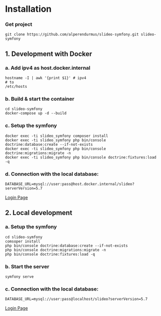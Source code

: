# Installation

### Get project
```shell script
git clone https://github.com/alperendurmus/slideo-symfony.git slideo-symfony
```

## 1. Development with Docker

### a. Add ipv4 as host.docker.internal


```shell script
hostname -I | awk '{print $1}' # ipv4
# to
/etc/hosts
```
### b. Build & start the container
```shell script
cd slideo-symfony
docker-compose up -d --build
```

### c. Setup the symfony
```shell script
docker exec -ti slideo_symfony composer install
docker exec -ti slideo_symfony php bin/console doctrine:database:create --if-not-exists
docker exec -ti slideo_symfony php bin/console doctrine:migrations:migrate -n 
docker exec -ti slideo_symfony php bin/console doctrine:fixtures:load -q
```

### d. Connection with the local database:
```shell script
DATABASE_URL=mysql://user:pass@host.docker.internal/slideo?serverVersion=5.7
```

[Login Page](http://localhost:8000/login)

## 2. Local development

### a. Setup the symfony
```shell script
cd slideo-symfony
comsoper install
php bin/console doctrine:database:create --if-not-exists
php bin/console doctrine:migrations:migrate -n 
php bin/console doctrine:fixtures:load -q
```

### b. Start the server
```shell script
symfony serve
```

### c. Connection with the local database:
```shell script
DATABASE_URL=mysql://user:pass@localhost/slideo?serverVersion=5.7
```

[Login Page](http://localhost:8000/login)